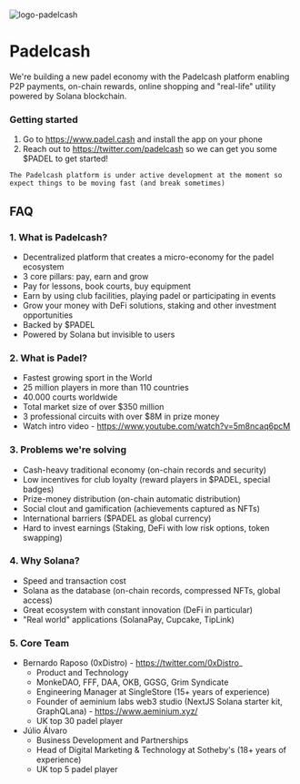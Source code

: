 <br/>

![logo-padelcash](https://www.padel.cash/android-chrome-192x192.png)

# Padelcash

We're building a new padel economy with the Padelcash platform enabling P2P payments, on-chain rewards, online shopping and "real-life" utility powered by Solana blockchain.

### Getting started

1. Go to https://www.padel.cash and install the app on your phone
2. Reach out to https://twitter.com/padelcash so we can get you some $PADEL to get started!

```
The Padelcash platform is under active development at the moment so expect things to be moving fast (and break sometimes)
```

## FAQ

### 1. What is Padelcash?

-   Decentralized platform that creates a micro-economy for the padel ecosystem
-   3 core pillars: pay, earn and grow
-   Pay for lessons, book courts, buy equipment
-   Earn by using club facilities, playing padel or participating in events
-   Grow your money with DeFi solutions, staking and other investment opportunities
-   Backed by $PADEL
-   Powered by Solana but invisible to users

### 2. What is Padel?

-   Fastest growing sport in the World
-   25 million players in more than 110 countries
-   40.000 courts worldwide
-   Total market size of over $350 million
-   3 professional circuits with over $8M in prize money
-   Watch intro video - https://www.youtube.com/watch?v=5m8ncaq6pcM

### 3. Problems we're solving

-   Cash-heavy traditional economy (on-chain records and security)
-   Low incentives for club loyalty (reward players in $PADEL, special badges)
-   Prize-money distribution (on-chain automatic distribution)
-   Social clout and gamification (achievements captured as NFTs)
-   International barriers ($PADEL as global currency)
-   Hard to invest earnings (Staking, DeFi with low risk options, token swapping)

### 4. Why Solana?

-   Speed and transaction cost
-   Solana as the database (on-chain records, compressed NFTs, global access)
-   Great ecosystem with constant innovation (DeFi in particular)
-   "Real world" applications (SolanaPay, Cupcake, TipLink)

### 5. Core Team

-   Bernardo Raposo (0xDistro) - https://twitter.com/0xDistro_
    -   Product and Technology
    -   MonkeDAO, FFF, DAA, OKB, GGSG, Grim Syndicate
    -   Engineering Manager at SingleStore (15+ years of experience)
    -   Founder of aeminium labs web3 studio (NextJS Solana starter kit, GraphQLana) - https://www.aeminium.xyz/
    -   UK top 30 padel player
-   Júlio Álvaro
    -   Business Development and Partnerships
    -   Head of Digital Marketing & Technology at Sotheby's (18+ years of experience)
    -   UK top 5 padel player
